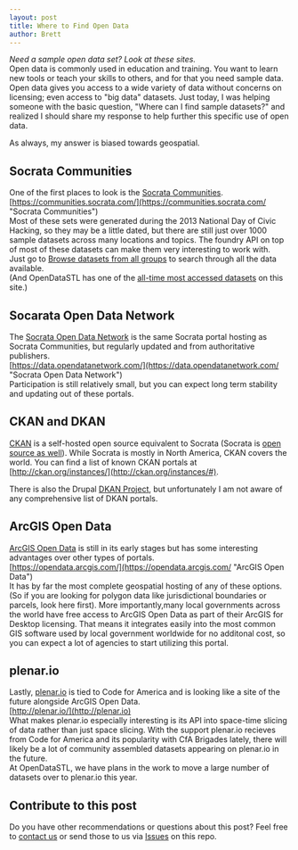 ```yaml
---
layout: post
title: Where to Find Open Data
author: Brett
---
```

*Need a sample open data set? Look at these sites.*    
Open data is commonly used in education and training. You want to learn new tools or teach your skills to others, and for that you need sample data. Open data gives you access to a wide variety of data without concerns on licensing; even access to "big data" datasets. Just today, I was helping someone with the basic question, "Where can I find sample datasets?" and realized I should share my response to help further this specific use of open data.  
  
As always, my answer is biased towards geospatial.  
  
Socrata Communities
----------
One of the first places to look is the [Socrata Communities](https://communities.socrata.com/ "Socrata Communities").  
[https://communities.socrata.com/](https://communities.socrata.com/ "Socrata Communities")  
Most of these sets were generated during the 2013 National Day of Civic Hacking, so they may be a little dated, but there are still just over 1000 sample datasets across many locations and topics. The foundry API on top of most of these datasets can make them very interesting to work with.  
Just go to [Browse datasets from all groups](https://communities.socrata.com/browse) to search through all the data available.  
(And OpenDataSTL has one of the [all-time most accessed datasets](https://communities.socrata.com/Finance/Home-Sales-2007-To-2013/cqqy-hae6) on this site.)  
  
Socarata Open Data Network  
----------
The [Socrata Open Data Network](https://data.opendatanetwork.com/ "Socrata Open Data Network") is the same Socrata portal hosting as Socrata Communities, but regularly updated and from authoritative publishers.  
[https://data.opendatanetwork.com/](https://data.opendatanetwork.com/ "Socrata Open Data Network")  
Participation is still relatively small, but you can expect long term stability and updating out of these portals.  
  
CKAN and DKAN  
----------
[CKAN](http://ckan.org) is a self-hosted open source equivalent to Socrata (Socrata is [open source as well](http://open-source.socrata.com/)). While Socrata is mostly in North America, CKAN covers the world. You can find a list of known CKAN portals at [http://ckan.org/instances/](http://ckan.org/instances/#).  
  
There is also the Drupal [DKAN Project](https://www.drupal.org/project/dkan), but unfortunately I am not aware of any comprehensive list of DKAN portals.  
  

ArcGIS Open Data  
----------
[ArcGIS Open Data](https://opendata.arcgis.com/ "ArcGIS Open Data") is still in its early stages but has some interesting advantages over other types of portals.  
[https://opendata.arcgis.com/](https://opendata.arcgis.com/ "ArcGIS Open Data")  
It has by far the most complete geospatial hosting of any of these options. (So if you are looking for polygon data like jurisdictional boundaries or parcels, look here first). More importantly,many local governments across the world have free access to ArcGIS Open Data as part of their ArcGIS for Desktop licensing. That means it integrates easily into the most common GIS software used by local government worldwide for no additonal cost, so you can expect a lot of agencies to start utilizing this portal.  
  
plenar.io  
----------
Lastly, [plenar.io](http://plenar.io) is tied to Code for America and is looking like a site of the future alongside ArcGIS Open Data.  
[http://plenar.io/](http://plenar.io)  
What makes plenar.io especially interesting is its API into space-time slicing of data rather than just space slicing. With the support plenar.io recieves from Code for America and its popularity with CfA Brigades lately, there will likely be a lot of community assembled datasets appearing on plenar.io in the future.  
At OpenDataSTL, we have plans in the work to move a large number of datasets over to plenar.io this year.  
  
Contribute to this post  
----------
Do you have other recommendations or questions about this post? Feel free to [contact us](http://opendatastl.github.io/about/ "About OpenDataSTL") or send those to us via [Issues](https://github.com/OpenDataSTL/opendatastl.github.io/issues "http://opendatastl.github.io Issues on GitHub") on this repo.
